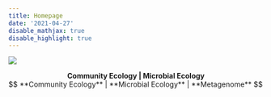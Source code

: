 ```yaml
---
title: Homepage
date: '2021-04-27'
disable_mathjax: true
disable_highlight: true
---
```


![](/images/tree.jpg)

<center><strong> Community Ecology | Microbial Ecology </strong></center>
$$ **Community Ecology**	|	**Microbial Ecology**	|	**Metagenome** $$
